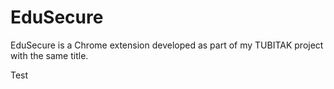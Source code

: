 # EduSecure
EduSecure is a Chrome extension developed as part of my TUBITAK project with the same title.

Test